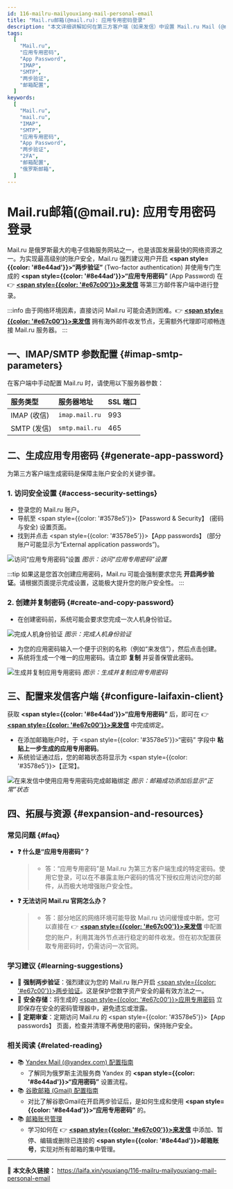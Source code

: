 ```yaml
---
id: 116-mailru-mailyouxiang-mail-personal-email
title: "Mail.ru邮箱(@mail.ru): 应用专用密码登录"
description: "本文详细讲解如何在第三方客户端（如来发信）中设置 Mail.ru Mail (@mail.ru)。内容覆盖登录 Mail.ru 账户、开启两步验证、生成并使用“应用专用密码”（App Password）完成绑定的完整步骤。"
tags:
  [
    "Mail.ru",
    "应用专用密码",
    "App Password",
    "IMAP",
    "SMTP",
    "两步验证",
    "邮箱配置",
  ]
keywords:
  [
    "Mail.ru",
    "mail.ru",
    "IMAP",
    "SMTP",
    "应用专用密码",
    "App Password",
    "两步验证",
    "2FA",
    "邮箱配置",
    "俄罗斯邮箱",
  ]
---
```


# Mail.ru邮箱(@mail.ru): 应用专用密码登录

Mail.ru 是俄罗斯最大的电子信箱服务网站之一，也是该国发展最快的网络资源之一。为实现最高级别的账户安全，Mail.ru 强烈建议用户开启 **<span style={{color: '#8e44ad'}}>“两步验证”</span>** (Two-factor authentication) 并使用专门生成的 **<span style={{color: '#8e44ad'}}>“应用专用密码”</span>** (App Password) 在 👉 [**<span style={{color: '#e67c00'}}>来发信</span>**](https://laifaxin.com) 等第三方邮件客户端中进行登录。

:::info
由于网络环境因素，直接访问 Mail.ru 可能会遇到困难。👉 [**<span style={{color: '#e67c00'}}>来发信</span>**](https://laifaxin.com) 拥有海外邮件收发节点，无需额外代理即可顺畅连接 Mail.ru 服务器。
:::

## 一、IMAP/SMTP 参数配置 {#imap-smtp-parameters}

在客户端中手动配置 Mail.ru 时，请使用以下服务器参数：

| **服务类型** | **服务器地址** | **SSL 端口** |
| :----------- | :------------- | :----------- |
| IMAP (收信)  | `imap.mail.ru` | 993          |
| SMTP (发信)  | `smtp.mail.ru` | 465          |

## 二、生成应用专用密码 {#generate-app-password}

为第三方客户端生成密码是保障主账户安全的关键步骤。

### 1. 访问安全设置 {#access-security-settings}

- 登录您的 Mail.ru 账户。
- 导航至 <span style={{color: '#3578e5'}}>【Password & Security】</span> (密码与安全) 设置页面。
- 找到并点击 <span style={{color: '#3578e5'}}>【App passwords】</span> (部分账户可能显示为“External application passwords”)。

![访问“应用专用密码”设置](https://cos.files.maozhishi.com/data/web/web-files/img/1721145171266.png)
_图示：访问“应用专用密码”设置_

:::tip
如果这是您首次创建应用密码，Mail.ru 可能会强制要求您先 **开启两步验证**。请根据页面提示完成设置，这能极大提升您的账户安全性。
:::

### 2. 创建并复制密码 {#create-and-copy-password}

- 在创建密码前，系统可能会要求您完成一次人机身份验证。

![完成人机身份验证](https://cos.files.maozhishi.com/data/web/web-files/img/1721145171267.png)
_图示：完成人机身份验证_

- 为您的应用密码输入一个便于识别的名称（例如“来发信”），然后点击创建。
- 系统将生成一个唯一的应用密码。请立即 **复制** 并妥善保管此密码。

![生成并复制应用专用密码](https://cos.files.maozhishi.com/data/web/web-files/img/1721145171268.png)
_图示：生成并复制应用专用密码_

## 三、配置来发信客户端 {#configure-laifaxin-client}

获取 **<span style={{color: '#8e44ad'}}>“应用专用密码”</span>** 后，即可在 👉 [**<span style={{color: '#e67c00'}}>来发信</span>**](https://laifaxin.com) 中完成绑定。

- 在添加邮箱账户时，于 <span style={{color: '#3578e5'}}>“密码”</span> 字段中 **粘贴上一步生成的应用专用密码**。
- 系统验证通过后，您的邮箱状态将显示为 <span style={{color: '#3578e5'}}>【正常】</span>。

![在来发信中使用应用专用密码完成邮箱绑定](https://cos.files.maozhishi.com/data/web/web-files/img/1721145171272.png)
_图示：邮箱成功添加后显示“正常”状态_

## 四、拓展与资源 {#expansion-and-resources}

### 常见问题 {#faq}

- **❓ 什么是“应用专用密码”？**

  > - 答：“应用专用密码”是 Mail.ru 为第三方客户端生成的特定密码。使用它登录，可以在不暴露主账户密码的情况下授权应用访问您的邮件，从而极大地增强账户安全性。

- **❓ 无法访问 Mail.ru 官网怎么办？**
  > - 答：部分地区的网络环境可能导致 Mail.ru 访问缓慢或中断。您可以直接在 👉 [**<span style={{color: '#e67c00'}}>来发信</span>**](https://laifaxin.com) 中配置您的账户，利用其海外节点进行稳定的邮件收发。但在初次配置获取专用密码时，仍需访问一次官网。

### 学习建议 {#learning-suggestions}

- 🔐 **强制两步验证**：强烈建议为您的 Mail.ru 账户开启 <u><span style={{color: '#e67c00'}}>两步验证</span></u>。这是保护您数字资产安全的最有效方法之一。
- 📝 **安全存储**：将生成的 <u><span style={{color: '#e67c00'}}>应用专用密码</span></u> 立即保存在安全的密码管理器中，避免遗忘或泄露。
- 🔄 **定期审查**：定期访问 Mail.ru 的 <span style={{color: '#3578e5'}}>【App passwords】</span> 页面，检查并清理不再使用的密码，保持账户安全。

### 相关阅读 {#related-reading}

- 📚 [Yandex Mail (@yandex.com) 配置指南](./115-yandex-yandexyouxiang-yandex-personal-email)
  - 了解同为俄罗斯主流服务商 Yandex 的 **<span style={{color: '#8e44ad'}}>“应用密码”</span>** 设置流程。
- 📚 [谷歌邮箱 (Gmail) 配置指南](./101-guge-gmailyouxiang-google-personal-email)
  - 对比了解谷歌Gmail在开启两步验证后，是如何生成和使用 **<span style={{color: '#8e44ad'}}>“应用专用密码”</span>** 的。
- 📚 [邮箱账号管理](../zhinan/email-account)
  - 学习如何在 👉 [**<span style={{color: '#e67c00'}}>来发信</span>**](https://laifaxin.com) 中添加、暂停、编辑或删除已连接的 **<span style={{color: '#8e44ad'}}>邮箱账号</span>**，实现对所有邮箱的集中管理。

---

🔗 **本文永久链接：** https://laifa.xin/youxiang/116-mailru-mailyouxiang-mail-personal-email
